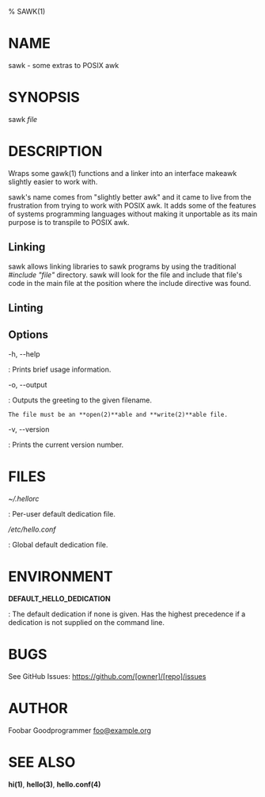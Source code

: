 % SAWK(1)

# NAME

sawk - some extras to POSIX awk

# SYNOPSIS

sawk _file_

# DESCRIPTION

Wraps some gawk(1) functions and a linker into an interface makeawk slightly
easier to work with.

sawk's name comes from "slightly better awk" and it came to live from the frustration
from trying to work with POSIX awk. It adds some of the features of systems
programming languages without making it unportable as its main purpose is to
transpile to POSIX awk.

## Linking

sawk allows linking libraries to sawk programs by using the traditional
_#include "file"_ directory. sawk will look for the file and include that file's
code in the main file at the position where the include directive was found.

## Linting

## Options

-h, --help

:   Prints brief usage information.

-o, --output

:   Outputs the greeting to the given filename.

    The file must be an **open(2)**able and **write(2)**able file.

-v, --version

:   Prints the current version number.

# FILES

*~/.hellorc*

:   Per-user default dedication file.

*/etc/hello.conf*

:   Global default dedication file.

# ENVIRONMENT

**DEFAULT_HELLO_DEDICATION**

:   The default dedication if none is given. Has the highest precedence
    if a dedication is not supplied on the command line.

# BUGS

See GitHub Issues: <https://github.com/[owner]/[repo]/issues>

# AUTHOR

Foobar Goodprogrammer <foo@example.org>

# SEE ALSO

**hi(1)**, **hello(3)**, **hello.conf(4)**

